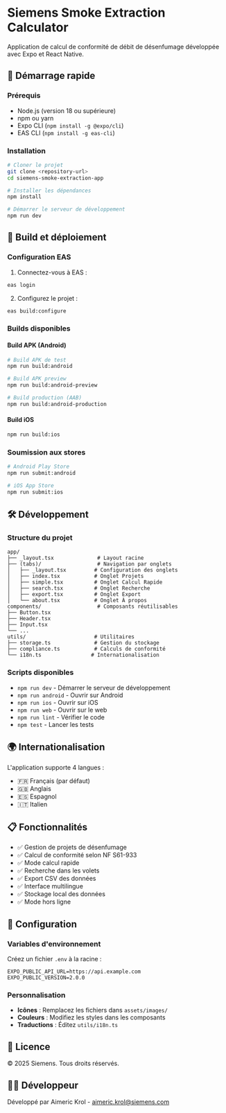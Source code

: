 # Siemens Smoke Extraction Calculator

Application de calcul de conformité de débit de désenfumage développée avec Expo et React Native.

## 🚀 Démarrage rapide

### Prérequis

- Node.js (version 18 ou supérieure)
- npm ou yarn
- Expo CLI (`npm install -g @expo/cli`)
- EAS CLI (`npm install -g eas-cli`)

### Installation

```bash
# Cloner le projet
git clone <repository-url>
cd siemens-smoke-extraction-app

# Installer les dépendances
npm install

# Démarrer le serveur de développement
npm run dev
```

## 📱 Build et déploiement

### Configuration EAS

1. Connectez-vous à EAS :
```bash
eas login
```

2. Configurez le projet :
```bash
eas build:configure
```

### Builds disponibles

#### Build APK (Android)
```bash
# Build APK de test
npm run build:android

# Build APK preview
npm run build:android-preview

# Build production (AAB)
npm run build:android-production
```

#### Build iOS
```bash
npm run build:ios
```

### Soumission aux stores

```bash
# Android Play Store
npm run submit:android

# iOS App Store
npm run submit:ios
```

## 🛠️ Développement

### Structure du projet

```
app/
├── _layout.tsx              # Layout racine
├── (tabs)/                  # Navigation par onglets
│   ├── _layout.tsx         # Configuration des onglets
│   ├── index.tsx           # Onglet Projets
│   ├── simple.tsx          # Onglet Calcul Rapide
│   ├── search.tsx          # Onglet Recherche
│   ├── export.tsx          # Onglet Export
│   └── about.tsx           # Onglet À propos
components/                  # Composants réutilisables
├── Button.tsx
├── Header.tsx
├── Input.tsx
└── ...
utils/                      # Utilitaires
├── storage.ts              # Gestion du stockage
├── compliance.ts           # Calculs de conformité
└── i18n.ts                # Internationalisation
```

### Scripts disponibles

- `npm run dev` - Démarrer le serveur de développement
- `npm run android` - Ouvrir sur Android
- `npm run ios` - Ouvrir sur iOS
- `npm run web` - Ouvrir sur le web
- `npm run lint` - Vérifier le code
- `npm test` - Lancer les tests

## 🌍 Internationalisation

L'application supporte 4 langues :
- 🇫🇷 Français (par défaut)
- 🇬🇧 Anglais
- 🇪🇸 Espagnol
- 🇮🇹 Italien

## 📋 Fonctionnalités

- ✅ Gestion de projets de désenfumage
- ✅ Calcul de conformité selon NF S61-933
- ✅ Mode calcul rapide
- ✅ Recherche dans les volets
- ✅ Export CSV des données
- ✅ Interface multilingue
- ✅ Stockage local des données
- ✅ Mode hors ligne

## 🔧 Configuration

### Variables d'environnement

Créez un fichier `.env` à la racine :

```env
EXPO_PUBLIC_API_URL=https://api.example.com
EXPO_PUBLIC_VERSION=2.0.0
```

### Personnalisation

- **Icônes** : Remplacez les fichiers dans `assets/images/`
- **Couleurs** : Modifiez les styles dans les composants
- **Traductions** : Éditez `utils/i18n.ts`

## 📄 Licence

© 2025 Siemens. Tous droits réservés.

## 👨‍💻 Développeur

Développé par Aimeric Krol - aimeric.krol@siemens.com